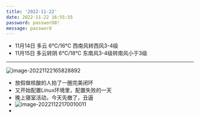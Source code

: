 ```yaml
---
title: '2022-11-22'
date: 2022-11-22 16:55:55
password: passworD8!
message: password
---
```

- 11月14日 多云 6℃/16℃ 西南风转西风3-4级
- 11月15日 多云转阴 6℃/18℃ 东南风3-4级转南风小于3级

***

![image-20221122165828892](http://nidhogg-110.cn/image-20221122165828892.png)

- 放假做核酸的人拍了一圈完美闭环
- 又开始配置Linux环境里，配置失败的一天
- 晚上寝室活动，今天先撤了，丑逼
- ![image-20221122170010011](http://nidhogg-110.cn/image-20221122170010011.png)
- 